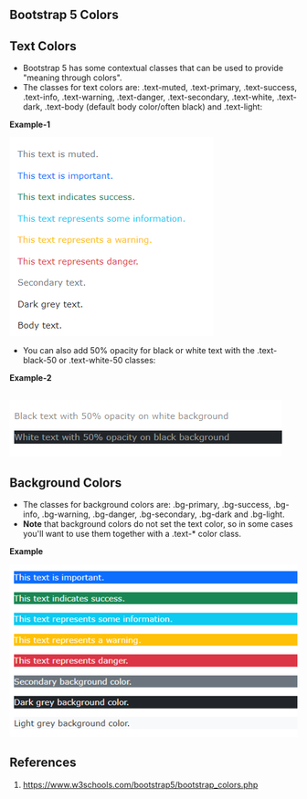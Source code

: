 ## Bootstrap 5 Colors

## Text Colors

-   Bootstrap 5 has some contextual classes that can be used to provide "meaning through colors".
-   The classes for text colors are: .text-muted, .text-primary, .text-success, .text-info, .text-warning, .text-danger, .text-secondary, .text-white, .text-dark, .text-body (default body color/often black) and .text-light:

**Example-1**

![](media/b22431eb6f895587614556bd1b7def7a.png)

-   You can also add 50% opacity for black or white text with the .text-black-50 or .text-white-50 classes:

**Example-2**

## ![](media/e129a55fd557a4daa9d620cb32a283a1.png)

## Background Colors

-   The classes for background colors are: .bg-primary, .bg-success, .bg-info, .bg-warning, .bg-danger, .bg-secondary, .bg-dark and .bg-light.
-   **Note** that background colors do not set the text color, so in some cases you'll want to use them together with a .text-\* color class.

**Example**

![](media/10f283175101b688c02598e695384990.png)

## References

1.  <https://www.w3schools.com/bootstrap5/bootstrap_colors.php>
